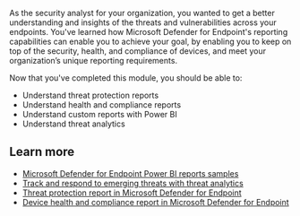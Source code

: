 As the security analyst for your organization, you wanted to get a better understanding and insights of the threats and vulnerabilities across your endpoints. You've learned how Microsoft Defender for Endpoint's reporting capabilities can enable you to achieve your goal, by enabling you to keep on top of the security, health, and compliance of devices, and meet your organization’s unique reporting requirements.

Now that you've completed this module, you should be able to:

- Understand threat protection reports
- Understand health and compliance reports
- Understand custom reports with Power BI
- Understand threat analytics

## Learn more

- [Microsoft Defender for Endpoint Power BI reports samples](https://github.com/microsoft/MicrosoftDefenderForEndpoint-PowerBI)
- [Track and respond to emerging threats with threat analytics](/microsoft-365/security/defender-endpoint/threat-analytics?view=o365-worldwide&preserve-view=true)
- [Threat protection report in Microsoft Defender for Endpoint](/microsoft-365/security/defender-endpoint/threat-protection-reports?view=o365-worldwide&preserve-view=true)
- [Device health and compliance report in Microsoft Defender for Endpoint](/microsoft-365/security/defender-endpoint/machine-reports?view=o365-worldwide&preserve-view=true)
